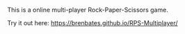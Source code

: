 This is a online multi-player Rock-Paper-Scissors game.

Try it out here:  https://brenbates.github.io/RPS-Multiplayer/
